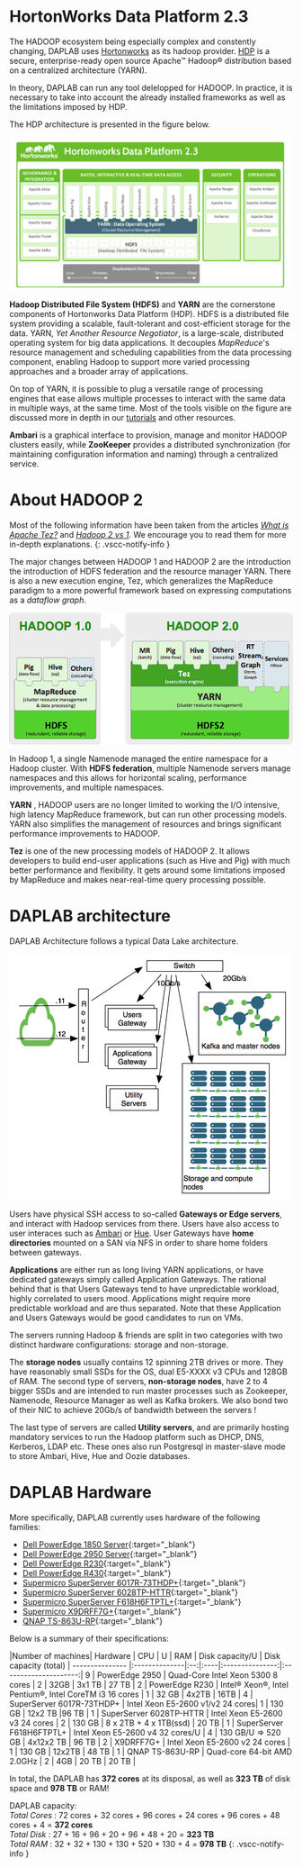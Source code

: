 # HortonWorks Data Platform 2.3

The HADOOP ecosystem being especially complex and constently changing, DAPLAB uses
[Hortonworks](http://hortonworks.com/) as its hadoop provider.
[HDP](http://hortonworks.com/products/hdp/) is a secure, enterprise-ready open
source Apache™ Hadoop® distribution based on a centralized architecture (YARN).

In theory, DAPLAB can run any tool delelopped for HADOOP. In practice, it is
necessary to take into account the already installed frameworks as well as the
limitations imposed by HDP.

The HDP architecture is presented in the figure below.

![HDP data platform](images/HDP_2.3.png)


__Hadoop Distributed File System (HDFS)__ and __YARN__ are the cornerstone components of Hortonworks Data Platform (HDP).
HDFS is a distributed file system providing a scalable, fault-tolerant and cost-efficient storage for the data. YARN,
_Yet Another Resource Negotiator_, is a large-scale, distributed operating system for big data applications. It
decouples _MapReduce_'s resource management and scheduling capabilities from the data processing component,
enabling Hadoop to support more varied processing approaches and a broader array of applications.

On top of YARN, it is possible to plug a versatile range of processing engines that ease allows multiple processes to
interact with the same data in multiple ways, at the same time. Most of the tools visible on the figure are discussed
more in depth in our [tutorials](tutorials/index.md) and other resources.

__Ambari__ is a graphical interface to provision, manage and monitor HADOOP clusters easily, while __ZooKeeper__
 provides a distributed synchronization (for maintaining configuration information and naming) through a centralized service.

# About HADOOP 2

Most of the following information have been taken from the articles [_What is Apache Tez?_](https://www.infoq.com/articles/apache-tez-saha-murthy)
and [_Hadoop 2 vs 1_](http://www.tomsitpro.com/articles/hadoop-2-vs-1,2-718.html). We encourage you to read them for more in-depth explanations.
{: .vscc-notify-info }

The major changes between HADOOP 1 and HADOOP 2 are the introduction the introduction of HDFS federation and the resource manager YARN.
There is also a new execution engine, Tez, which  generalizes the MapReduce paradigm to a more powerful framework
based on expressing computations as a _dataflow graph_.

 ![hadoop 2](images/hadoop2.png)

In Hadoop 1, a single Namenode managed the entire namespace for a Hadoop cluster.
With __HDFS federation__, multiple Namenode servers manage namespaces and this allows for horizontal scaling,
performance improvements, and multiple namespaces.

 __YARN__ , HADOOP users are no longer limited to working the I/O intensive, high latency MapReduce framework, but can
 run other processing models. YARN also simplifies the management of resources and brings significant performance
 improvements to HADOOP.

 __Tez__ is one of the new processing models of HADOOP 2. It allows developers to build end-user applications (such as
Hive and Pig) with much better performance and flexibility. It gets around some limitations imposed by MapReduce and
makes near-real-time query processing possible.


# DAPLAB architecture

DAPLAB Architecture follows a typical Data Lake architecture.

![High level architecture](images/architecture.png)

Users have physical SSH access to so-called __Gateways or Edge servers__, and interact with Hadoop services from there.
Users have also access to user interaces such as [Ambari](ambari_cheat_sheet.md) or [Hue](https://hue.daplab.ch/).
User Gateways have __home directories__ mounted on a SAN via NFS in order to share home folders between gateways.

__Applications__ are either run as long living YARN applications, or have dedicated gateways simply called
Application Gateways. The rational behind that is that Users Gateways tend to have unpredictable workload,
highly correlated to users mood. Applications might require more predictable workload and are thus separated.
Note that these Application and Users Gateways would be good candidates to run on VMs.

The servers running Hadoop & friends are split in two categories with two distinct hardware configurations:
storage and non-storage.

The __storage nodes__ usually contains 12 spinning 2TB drives or more. They have reasonably small SSDs for the OS,
dual E5-XXXX v3 CPUs and 128GB of RAM.
The second type of servers, __non-storage nodes__, have 2 to 4 bigger SSDs and are intended to run master processes such as Zookeeper,
Namenode, Resource Manager as well as Kafka brokers. We also bond two of their NIC to achieve 20Gb/s of bandwidth
between the servers ! <!-- TODO -->

The last type of servers are called __Utility servers__, and are primarily hosting mandatory services to run the
Hadoop platform such as DHCP, DNS, Kerberos, LDAP etc. These ones also run Postgresql in master-slave mode
to store Ambari, Hive, Hue and Oozie databases.

# DAPLAB Hardware


More specifically, DAPLAB currently uses hardware of the following families:

 - [Dell PowerEdge 1850 Server](pdfs/PowerEdge_1850.pdf){:target="_blank"}
 - [Dell PowerEdge 2950 Server](pdfs/PowerEdge_2950.pdf){:target="_blank"}
 - [Dell PowerEdge R230](pdfs/PowerEdge_R230.pdf){:target="_blank"}
 - [Dell PowerEdge R430](pdfs/PowerEdge_R430.pdf){:target="_blank"}
 - [Supermicro SuperServer 6017R-73THDP+](pdfs/SYS-6017R-73THDP.pdf){:target="_blank"}
 - [Supermicro  SuperServer 6028TP-HTTR](pdfs/SYS-6028TP-HTTR.pdf){:target="_blank"}
 - [Supermicro SuperServer F618H6­FTPTL+](pdfs/SYS-F618H6-FTPTL+.pdf){:target="_blank"}
 - [Supermicro X9DRFF­7G+](pdfs/X9DRFF-7G+.pdf){:target="_blank"}
 - [QNAP TS-863U-RP](pdfs/QNAP_TS-863U-RP.pdf){:target="_blank"}

 Below is a summary of their specifications:


 |Number of machines| Hardware        | CPU           | U  | RAM | Disk capacity/U | Disk capacity (total)
 | --------------- |:--------------|:--:|:----|:---------------:|:---------------------:|
 9 | PowerEdge 2950  | Quad-Core Intel Xeon 5300 8 cores | 2 | 32GB | 3x1 TB | 27 TB |
 2 | PowerEdge R230  | Intel® Xeon®, Intel Pentium®, Intel CoreTM i3 16 cores | 1 | 32 GB | 4x2TB | 16TB |
 4 | SuperServer 6017R-73THDP+  |  Intel Xeon E5-2600 v1/v2  24 cores| 1 | 130 GB | 12x2 TB |96 TB |
 1 | SuperServer 6028TP-HTTR  |  Intel Xeon E5-2600 v3 24 cores  | 2 | 130 GB | 8 x 2TB + 4 x 1TB(ssd)  | 20 TB |
 1 | SuperServer F618H6­FTPTL+ |  Intel Xeon E5-2600 v4 32 cores/U  | 4 |  130 GB/U => 520 GB | 4x12x2 TB | 96 TB |
 2 |  X9DRFF­7G+ |  Intel Xeon E5-2600 v2 24 cores | 1 |  130 GB | 12x2TB | 48 TB |
 1 | QNAP TS-863U-RP | Quad-core 64-bit AMD 2.0GHz | 2 | 4GB | 20 TB | 20 TB |

In total, the DAPLAB has __372 cores__ at its disposal, as well as __323 TB__ of disk space and __978 TB__ or RAM!


DAPLAB capacity: <br />
_Total Cores_ : 72 cores + 32 cores + 96 cores + 24 cores + 96 cores + 48 cores + 4 = __372 cores__ <br />
_Total Disk_  : 27 + 16 + 96 + 20 + 96 + 48 + 20 =  __323 TB__<br/>
_Total RAM_   : 32 + 32 + 130 + 130 + 520 + 130 + 4 = __978 TB__
{: .vscc-notify-info }
